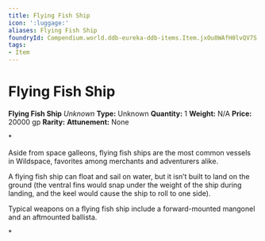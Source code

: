 ```yaml
---
title: Flying Fish Ship
icon: ':luggage:'
aliases: Flying Fish Ship
foundryId: Compendium.world.ddb-eureka-ddb-items.Item.jxOu8WAfH0lvQV7S
tags:
- Item
---
```


# Flying Fish Ship

**Flying Fish Ship**
_Unknown_
**Type:** Unknown
**Quantity:** 1
**Weight:** N/A
**Price:** 20000 gp
**Rarity:** 
**Attunement:** None

*<p>Aside from space galleons, flying fish ships are the most common vessels in Wildspace, favorites among merchants and adventurers alike.

A flying fish ship can float and sail on water, but it isn’t built to land on the ground (the ventral fins would snap under the weight of the ship during landing, and the keel would cause the ship to roll to one side).

Typical weapons on a flying fish ship include a forward-mounted mangonel and an aftmounted ballista.</p>*